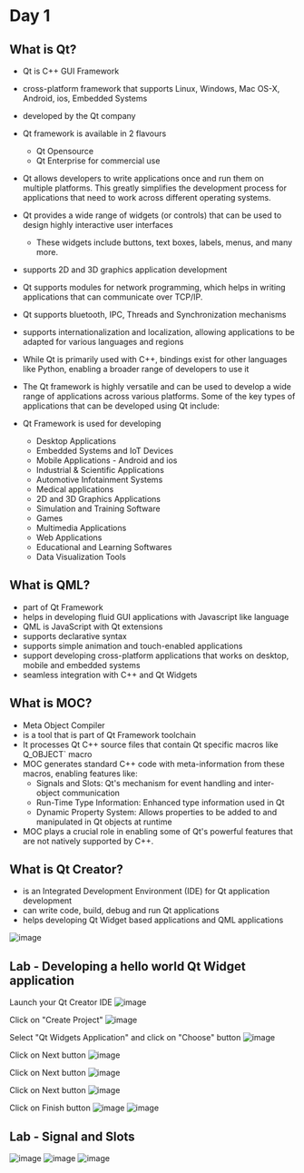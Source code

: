# Day 1

## What is Qt?
- Qt is C++ GUI Framework
- cross-platform framework that supports Linux, Windows, Mac OS-X, Android, ios, Embedded Systems
- developed by the Qt company
- Qt framework is available in 2 flavours
  - Qt Opensource
  - Qt Enterprise for commercial use
- Qt allows developers to write applications once and run them on multiple platforms. This greatly simplifies the development process for applications that need to work across different operating systems.
- Qt provides a wide range of widgets (or controls) that can be used to design highly interactive user interfaces
  - These widgets include buttons, text boxes, labels, menus, and many more.
- supports 2D and 3D graphics application development
- Qt supports modules for network programming, which helps in writing applications that can communicate over TCP/IP.
- Qt supports bluetooth, IPC, Threads and Synchronization mechanisms
- supports internationalization and localization, allowing applications to be adapted for various languages and regions
- While Qt is primarily used with C++, bindings exist for other languages like Python, enabling a broader range of developers to use it
- The Qt framework is highly versatile and can be used to develop a wide range of applications across various platforms. Some of the key types of applications that can be developed using Qt include:

- Qt Framework is used for developing
  - Desktop Applications
  - Embedded Systems and IoT Devices
  - Mobile Applications - Android and ios
  - Industrial & Scientific Applications
  - Automotive Infotainment Systems
  - Medical applications
  - 2D and 3D Graphics Applications
  - Simulation and Training Software
  - Games
  - Multimedia Applications
  - Web Applications
  - Educational and Learning Softwares
  - Data Visualization Tools

## What is QML?
- part of Qt Framework
- helps in developing fluid GUI applications with Javascript like language
- QML is JavaScript with Qt extensions
- supports declarative syntax
- supports simple animation and touch-enabled applications
- support developing cross-platform applications that works on desktop, mobile and embedded systems
- seamless integration with C++ and Qt Widgets

## What is MOC?
- Meta Object Compiler
- is a tool that is part of Qt Framework toolchain
- It processes Qt C++ source files that contain Qt specific macros like Q_OBJECT` macro
- MOC generates standard C++ code with meta-information from these macros, enabling features like:
  - Signals and Slots: Qt's mechanism for event handling and inter-object communication
  - Run-Time Type Information: Enhanced type information used in Qt
  - Dynamic Property System: Allows properties to be added to and manipulated in Qt objects at runtime
- MOC plays a crucial role in enabling some of Qt's powerful features that are not natively supported by C++.

## What is Qt Creator?
- is an Integrated Development Environment (IDE) for Qt application development
- can write code, build, debug and run Qt applications
- helps developing Qt Widget based applications and QML applications

![image](https://github.com/tektutor/qt-jan-2024/assets/12674043/f684632a-99f3-4b3d-b8b2-a614d8a71b1f)


## Lab - Developing a hello world Qt Widget application

Launch your Qt Creator IDE
![image](https://github.com/tektutor/qt-jan-2024/assets/12674043/f684632a-99f3-4b3d-b8b2-a614d8a71b1f)

Click on "Create Project"
![image](https://github.com/tektutor/qt-jan-2024/assets/12674043/01c16f21-cd44-41ac-aef7-bbccc8006d94)

Select "Qt Widgets Application" and click on "Choose" button
![image](https://github.com/tektutor/qt-jan-2024/assets/12674043/639fdaa2-45f6-44fd-8b5e-bf86975ed8b8)

Click on Next button
![image](https://github.com/tektutor/qt-jan-2024/assets/12674043/6984116c-b2b2-4f92-b297-bc2e65f4d4d4)

Click on Next button
![image](https://github.com/tektutor/qt-jan-2024/assets/12674043/1af32032-1e76-436a-ab3c-a048083c126e)

Click on Next button
![image](https://github.com/tektutor/qt-jan-2024/assets/12674043/c4e3cfc3-c252-45cb-90c0-5aacf38af3ba)

Click on Finish button
![image](https://github.com/tektutor/qt-jan-2024/assets/12674043/f1c58920-24bd-45d2-b140-efd9d42cf6df)
![image](https://github.com/tektutor/qt-jan-2024/assets/12674043/fc734b79-f1e6-46f9-b823-a6a10c9a6aae)

## Lab - Signal and Slots

![image](https://github.com/tektutor/qt-jan-2024/assets/12674043/c6b7fb2e-5fcb-4c8c-9ab8-9a8b1d00c768)
![image](https://github.com/tektutor/qt-jan-2024/assets/12674043/3ae414c4-366a-416c-be71-3ec8ceff037f)
![image](https://github.com/tektutor/qt-jan-2024/assets/12674043/ab7b72cd-09a3-4a5f-8f36-2bd0dd4766d3)
